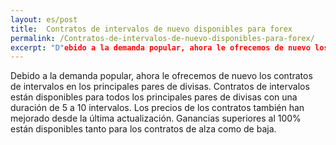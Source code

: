 ```yaml
---
layout: es/post
title:  Contratos de intervalos de nuevo disponibles para forex
permalink: /Contratos-de-intervalos-de-nuevo-disponibles-para-forex/
excerpt: "D"ebido a la demanda popular, ahora le ofrecemos de nuevo los contratos de intervalos en los principales pares de divisas. Contratos de intervalos están disponibles para...""
---
```


Debido a la demanda popular, ahora le ofrecemos de nuevo los contratos de intervalos en los principales pares de divisas. Contratos de intervalos están disponibles para todos los principales pares de divisas con una duración de 5 a 10 intervalos. Los precios de los contratos también han mejorado desde la última actualización. Ganancias superiores al 100% están disponibles tanto para los contratos de alza como de baja.
